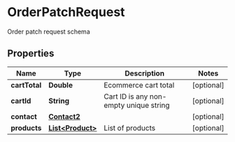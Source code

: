 

# OrderPatchRequest

Order patch request schema

## Properties

| Name | Type | Description | Notes |
|------------ | ------------- | ------------- | -------------|
|**cartTotal** | **Double** | Ecommerce cart total |  [optional] |
|**cartId** | **String** | Cart ID is any non-empty unique string |  [optional] |
|**contact** | [**Contact2**](Contact2.md) |  |  [optional] |
|**products** | [**List&lt;Product&gt;**](Product.md) | List of products |  [optional] |



